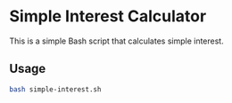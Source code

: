 # Simple Interest Calculator

This is a simple Bash script that calculates simple interest.

## Usage

```bash
bash simple-interest.sh
